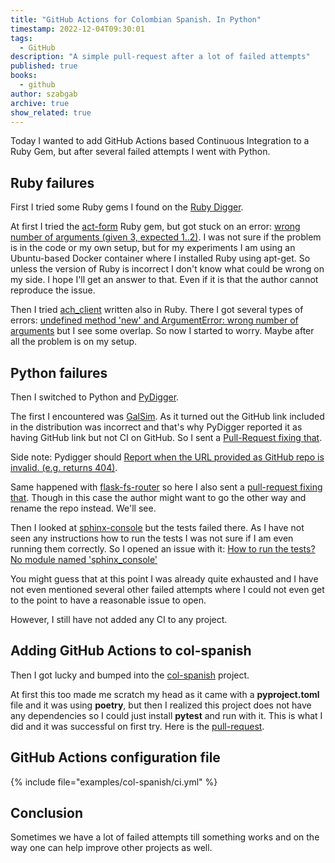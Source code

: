 ```yaml
---
title: "GitHub Actions for Colombian Spanish. In Python"
timestamp: 2022-12-04T09:30:01
tags:
  - GitHub
description: "A simple pull-request after a lot of failed attempts"
published: true
books:
  - github
author: szabgab
archive: true
show_related: true
---
```



Today I wanted to add GitHub Actions based Continuous Integration to a Ruby Gem, but after several failed attempts I went with Python.



## Ruby failures

First I tried some Ruby gems I found on the [Ruby Digger](https://ruby-digger.code-maven.com/).

At first I tried the [act-form](https://github.com/simple-and-powerful/act-form) Ruby gem, but got stuck on
an error: [wrong number of arguments (given 3, expected 1..2)](https://github.com/simple-and-powerful/act-form/issues/9).
I was not sure if the problem is in the code or my own setup, but for my experiments I am using an Ubuntu-based Docker container
where I installed Ruby using apt-get. So unless the version of Ruby is incorrect I don't know what could be wrong on my side.
I hope I'll get an answer to that. Even if it is that the author cannot reproduce the issue.


Then I tried [ach_client](https://github.com/ForwardFinancing/ach_client) written also in Ruby. There I got
several types of errors:
[undefined method 'new' and ArgumentError: wrong number of arguments](https://github.com/ForwardFinancing/ach_client/issues/65)
but I see some overlap. So now I started to worry. Maybe after all the problem is on my setup.


## Python failures

Then I switched to Python and [PyDigger](https://pydigger.com/).

The first I encountered was [GalSim](https://github.com/GalSim-developers/GalSim). As it turned out the GitHub link included
in the distribution was incorrect and that's why PyDigger reported it as having GitHub link but not CI on GitHub.
So I sent a [Pull-Request fixing that](https://github.com/GalSim-developers/GalSim/pull/1196).

Side note: Pydigger should [Report when the URL provided as GitHub repo is invalid. (e.g. returns 404)](https://github.com/szabgab/pydigger.com/issues/61).

Same happened with [flask-fs-router](https://github.com/JarriqTheTechie/flask_fs_router) so here I also sent a
[pull-request fixing that](https://github.com/JarriqTheTechie/flask_fs_router/pull/1).
Though in this case the author might want to go the other way and rename the repo instead. We'll see.


Then I looked at [sphinx-console](https://github.com/zqmillet/sphinx-console) but the tests failed there.
As I have not seen any instructions how to run the tests I was not sure if I am even running them correctly.
So I opened an issue with it: [How to run the tests? No module named 'sphinx_console'](https://github.com/zqmillet/sphinx-console/issues/1)


You might guess that at this point I was already quite exhausted and I have not even mentioned several other failed attempts where
I could not even get to the point to have a reasonable issue to open.


However, I still have not added any CI to any project.

## Adding GitHub Actions to col-spanish

Then I got lucky and bumped into the [col-spanish](https://github.com/sergioasb8/col-spanish) project.

At first this too made me scratch my head as it came with a <b>pyproject.toml</b> file and it was using <b>poetry</b>,
but then I realized this project does not have any dependencies so I could just install <b>pytest</b>
and run with it. This is what I did and it was successful on first try. Here is the [pull-request](https://github.com/sergioasb8/col-spanish/pull/1).

## GitHub Actions configuration file

{% include file="examples/col-spanish/ci.yml" %}

## Conclusion

Sometimes we have a lot of failed attempts till something works and on the way one can help improve other projects as well.

